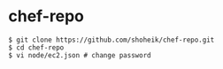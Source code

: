chef-repo
=========

    $ git clone https://github.com/shoheik/chef-repo.git
    $ cd chef-repo
    $ vi node/ec2.json # change password
